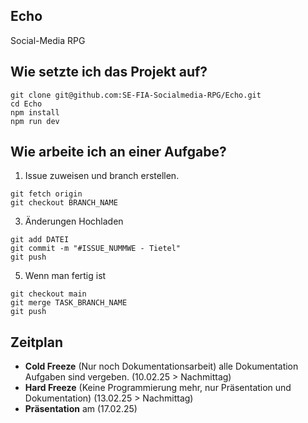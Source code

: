## Echo
Social-Media RPG

## Wie setzte ich das Projekt auf?
```
git clone git@github.com:SE-FIA-Socialmedia-RPG/Echo.git
cd Echo
npm install
npm run dev
```

## Wie arbeite ich an einer Aufgabe?
1. Issue zuweisen und branch erstellen.
```
git fetch origin
git checkout BRANCH_NAME
```
3. Änderungen Hochladen
```
git add DATEI
git commit -m "#ISSUE_NUMMWE - Tietel"
git push
```
5. Wenn man fertig ist
```
git checkout main
git merge TASK_BRANCH_NAME
git push
```

## Zeitplan

- **Cold Freeze** (Nur noch Dokumentationsarbeit) alle Dokumentation Aufgaben sind vergeben. (10.02.25 > Nachmittag)
- **Hard Freeze** (Keine Programmierung mehr, nur Präsentation und Dokumentation) (13.02.25 > Nachmittag)
- **Präsentation** am (17.02.25)
